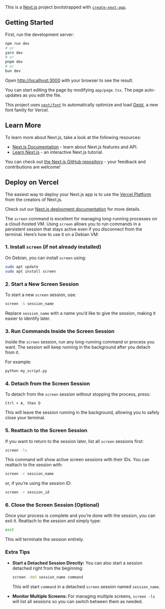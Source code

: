 This is a [Next.js](https://nextjs.org) project bootstrapped with [`create-next-app`](https://nextjs.org/docs/app/api-reference/cli/create-next-app).

## Getting Started

First, run the development server:

```bash
npm run dev
# or
yarn dev
# or
pnpm dev
# or
bun dev
```

Open [http://localhost:3000](http://localhost:3000) with your browser to see the result.

You can start editing the page by modifying `app/page.tsx`. The page auto-updates as you edit the file.

This project uses [`next/font`](https://nextjs.org/docs/app/building-your-application/optimizing/fonts) to automatically optimize and load [Geist](https://vercel.com/font), a new font family for Vercel.

## Learn More

To learn more about Next.js, take a look at the following resources:

- [Next.js Documentation](https://nextjs.org/docs) - learn about Next.js features and API.
- [Learn Next.js](https://nextjs.org/learn) - an interactive Next.js tutorial.

You can check out [the Next.js GitHub repository](https://github.com/vercel/next.js) - your feedback and contributions are welcome!

## Deploy on Vercel

The easiest way to deploy your Next.js app is to use the [Vercel Platform](https://vercel.com/new?utm_medium=default-template&filter=next.js&utm_source=create-next-app&utm_campaign=create-next-app-readme) from the creators of Next.js.

Check out our [Next.js deployment documentation](https://nextjs.org/docs/app/building-your-application/deploying) for more details.


The `screen` command is excellent for managing long-running processes on a cloud-hosted VM. Using `screen` allows you to run commands in a persistent session that stays active even if you disconnect from the terminal. Here’s how to use it on a Debian VM:

### 1. Install `screen` (if not already installed)
On Debian, you can install `screen` using:
```bash
sudo apt update
sudo apt install screen
```

### 2. Start a New Screen Session
To start a new `screen` session, use:
```bash
screen -S session_name
```
Replace `session_name` with a name you’d like to give the session, making it easier to identify later.

### 3. Run Commands Inside the Screen Session
Inside the `screen` session, run any long-running command or process you want. The session will keep running in the background after you detach from it.

For example:
```bash
python my_script.py
```

### 4. Detach from the Screen Session
To detach from the `screen` session without stopping the process, press:
```plaintext
Ctrl + A, then D
```
This will leave the session running in the background, allowing you to safely close your terminal.

### 5. Reattach to the Screen Session
If you want to return to the session later, list all `screen` sessions first:
```bash
screen -ls
```
This command will show active screen sessions with their IDs. You can reattach to the session with:
```bash
screen -r session_name
```
or, if you’re using the session ID:
```bash
screen -r session_id
```

### 6. Close the Screen Session (Optional)
Once your process is complete and you’re done with the session, you can exit it. Reattach to the session and simply type:
```bash
exit
```
This will terminate the session entirely.

### Extra Tips
- **Start a Detached Session Directly:** You can also start a session detached right from the beginning:
  ```bash
  screen -dmS session_name command
  ```
  This will start `command` in a detached `screen` session named `session_name`.

- **Monitor Multiple Screens:** For managing multiple screens, `screen -ls` will list all sessions so you can switch between them as needed.
